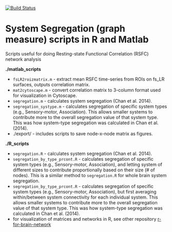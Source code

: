 [![Build Status](https://www.travis-ci.com/mychan24/system_matrix_tools.svg?branch=master)](https://www.travis-ci.com/mychan24/system_matrix_tools)
# System Segregation (graph measure) scripts in R and Matlab

Scripts useful for doing Resting-state Functional Correlation (RSFC) network analysis

**./matlab_scripts**
*  `fsLR2roizmatrix.m` - extract mean RSFC time-series from ROIs on fs_LR surfaces, outputs correlation matrix. 
*  `mat2cytoscape.m`  - convert correlation matrix to 3-column format used for visualization in Cytoscape.
*  `segregation.m`  -  calculates system segregation (Chan et al. 2014). 
*  `segregation_systype.m`  -  calculates segregation of specific system types (e.g., Sensory-motor, Association). This allows smaller systems to contribute more to the overall segregation value of that system type. This was how system-type segregation was calculated in Chan et al. (2014). 
*  ./export/ - includes scripts to save node-x-node matrix as figures.

**./R_scripts**
*  `segregation.R`  -  calculates system segregation (Chan et al. 2014). 
*  `segregation_by_type_prcont.R`  -  calculates segregation of specific system types (e.g., Sensory-motor, Association), and letting system of different sizes to contribute proportionally based on their size (# of nodes). This is a similar method to `segregation.R` for whole brain system segregation. 
*  `segregation_by_type_prcont.R`  -  calculates segregation of specific system types (e.g., Sensory-motor, Association), but first averaging within/between system connectivity for each individual system. This allows smaller systems to contribute more to the overall segregation value of that system type. This was how system-type segregation was calculated in Chan et al. (2014). 
*  for visualization of matrices and networks in R, see other repository [r-for-brain-network](https://github.com/mychan24/r-for-brain-network)
